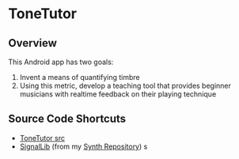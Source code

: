 # ToneTutor
## Overview
This Android app has two goals:
1. Invent a means of quantifying timbre
1. Using this metric, develop a teaching tool that provides beginner musicians with realtime feedback on their playing technique

## Source Code Shortcuts
- [ToneTutor src](https://github.com/mktwohy/ToneTutor/tree/master/app/src/main/java/com/example/tonetuner_v2)
- [SignalLib](https://github.com/mktwohy/Synth/tree/Main/SignalLib/src/main/java/com/example/signallib)
(from my [Synth Repository](https://github.com/mktwohy/Synth))
s
